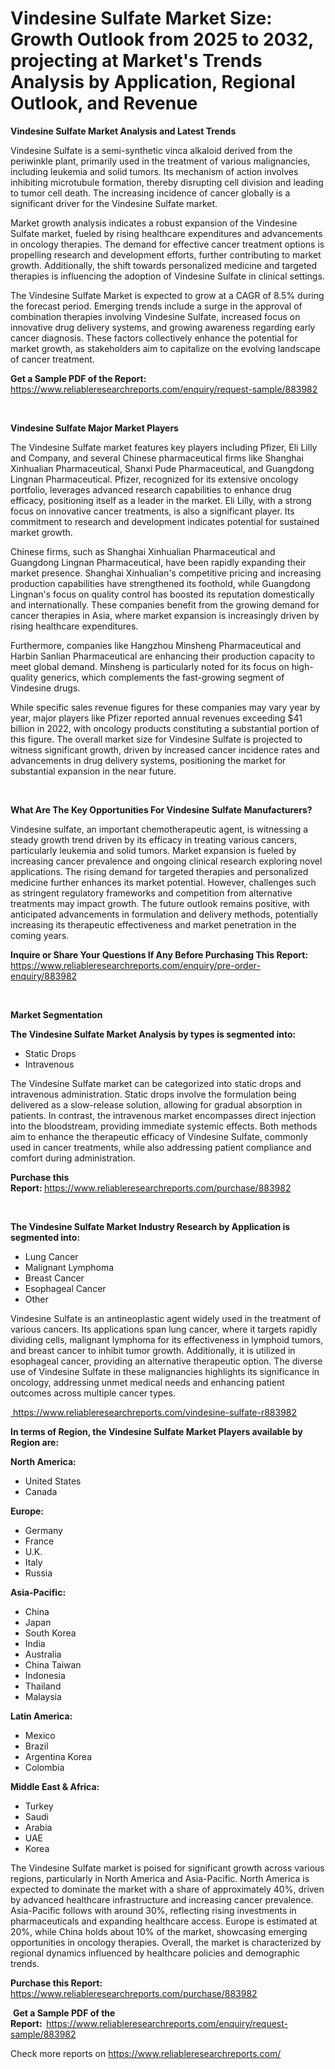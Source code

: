 <p><h1>Vindesine Sulfate Market Size: Growth Outlook from 2025 to 2032, projecting at Market's Trends Analysis by Application, Regional Outlook, and Revenue</h1></p><p><strong>Vindesine Sulfate Market Analysis and Latest Trends</strong></p>
<p><p>Vindesine Sulfate is a semi-synthetic vinca alkaloid derived from the periwinkle plant, primarily used in the treatment of various malignancies, including leukemia and solid tumors. Its mechanism of action involves inhibiting microtubule formation, thereby disrupting cell division and leading to tumor cell death. The increasing incidence of cancer globally is a significant driver for the Vindesine Sulfate market.</p><p>Market growth analysis indicates a robust expansion of the Vindesine Sulfate market, fueled by rising healthcare expenditures and advancements in oncology therapies. The demand for effective cancer treatment options is propelling research and development efforts, further contributing to market growth. Additionally, the shift towards personalized medicine and targeted therapies is influencing the adoption of Vindesine Sulfate in clinical settings.</p><p>The Vindesine Sulfate Market is expected to grow at a CAGR of 8.5% during the forecast period. Emerging trends include a surge in the approval of combination therapies involving Vindesine Sulfate, increased focus on innovative drug delivery systems, and growing awareness regarding early cancer diagnosis. These factors collectively enhance the potential for market growth, as stakeholders aim to capitalize on the evolving landscape of cancer treatment.</p></p>
<p><strong>Get a Sample PDF of the Report:&nbsp;</strong> <a href="https://www.reliableresearchreports.com/enquiry/request-sample/883982?utm_campaign=2771&utm_medium=2&utm_source=Github&utm_content=ia&utm_term=08032025&utm_id=vindesine-sulfate">https://www.reliableresearchreports.com/enquiry/request-sample/883982</a></p>
<p>&nbsp;</p>
<p><strong>Vindesine Sulfate Major Market Players</strong></p>
<p><p>The Vindesine Sulfate market features key players including Pfizer, Eli Lilly and Company, and several Chinese pharmaceutical firms like Shanghai Xinhualian Pharmaceutical, Shanxi Pude Pharmaceutical, and Guangdong Lingnan Pharmaceutical. Pfizer, recognized for its extensive oncology portfolio, leverages advanced research capabilities to enhance drug efficacy, positioning itself as a leader in the market. Eli Lilly, with a strong focus on innovative cancer treatments, is also a significant player. Its commitment to research and development indicates potential for sustained market growth.</p><p>Chinese firms, such as Shanghai Xinhualian Pharmaceutical and Guangdong Lingnan Pharmaceutical, have been rapidly expanding their market presence. Shanghai Xinhualian's competitive pricing and increasing production capabilities have strengthened its foothold, while Guangdong Lingnan's focus on quality control has boosted its reputation domestically and internationally. These companies benefit from the growing demand for cancer therapies in Asia, where market expansion is increasingly driven by rising healthcare expenditures.</p><p>Furthermore, companies like Hangzhou Minsheng Pharmaceutical and Harbin Sanlian Pharmaceutical are enhancing their production capacity to meet global demand. Minsheng is particularly noted for its focus on high-quality generics, which complements the fast-growing segment of Vindesine drugs.</p><p>While specific sales revenue figures for these companies may vary year by year, major players like Pfizer reported annual revenues exceeding $41 billion in 2022, with oncology products constituting a substantial portion of this figure. The overall market size for Vindesine Sulfate is projected to witness significant growth, driven by increased cancer incidence rates and advancements in drug delivery systems, positioning the market for substantial expansion in the near future.</p></p>
<p>&nbsp;</p>
<p><strong>What Are The Key Opportunities For Vindesine Sulfate Manufacturers?</strong></p>
<p><p>Vindesine sulfate, an important chemotherapeutic agent, is witnessing a steady growth trend driven by its efficacy in treating various cancers, particularly leukemia and solid tumors. Market expansion is fueled by increasing cancer prevalence and ongoing clinical research exploring novel applications. The rising demand for targeted therapies and personalized medicine further enhances its market potential. However, challenges such as stringent regulatory frameworks and competition from alternative treatments may impact growth. The future outlook remains positive, with anticipated advancements in formulation and delivery methods, potentially increasing its therapeutic effectiveness and market penetration in the coming years.</p></p>
<p><strong>Inquire or Share Your Questions If Any Before Purchasing This Report:</strong> <a href="https://www.reliableresearchreports.com/enquiry/pre-order-enquiry/883982?utm_campaign=2771&utm_medium=2&utm_source=Github&utm_content=ia&utm_term=08032025&utm_id=vindesine-sulfate">https://www.reliableresearchreports.com/enquiry/pre-order-enquiry/883982</a></p>
<p>&nbsp;</p>
<p><strong>Market Segmentation</strong></p>
<p><strong>The Vindesine Sulfate Market Analysis by types is segmented into:</strong></p>
<p><ul><li>Static Drops</li><li>Intravenous</li></ul></p>
<p><p>The Vindesine Sulfate market can be categorized into static drops and intravenous administration. Static drops involve the formulation being delivered as a slow-release solution, allowing for gradual absorption in patients. In contrast, the intravenous market encompasses direct injection into the bloodstream, providing immediate systemic effects. Both methods aim to enhance the therapeutic efficacy of Vindesine Sulfate, commonly used in cancer treatments, while also addressing patient compliance and comfort during administration.</p></p>
<p><strong>Purchase this Report:&nbsp;</strong><a href="https://www.reliableresearchreports.com/purchase/883982?utm_campaign=2771&utm_medium=2&utm_source=Github&utm_content=ia&utm_term=08032025&utm_id=vindesine-sulfate">https://www.reliableresearchreports.com/purchase/883982</a></p>
<p>&nbsp;</p>
<p><strong>The Vindesine Sulfate Market Industry Research by Application is segmented into:</strong></p>
<p><ul><li>Lung Cancer</li><li>Malignant Lymphoma</li><li>Breast Cancer</li><li>Esophageal Cancer</li><li>Other</li></ul></p>
<p><p>Vindesine Sulfate is an antineoplastic agent widely used in the treatment of various cancers. Its applications span lung cancer, where it targets rapidly dividing cells, malignant lymphoma for its effectiveness in lymphoid tumors, and breast cancer to inhibit tumor growth. Additionally, it is utilized in esophageal cancer, providing an alternative therapeutic option. The diverse use of Vindesine Sulfate in these malignancies highlights its significance in oncology, addressing unmet medical needs and enhancing patient outcomes across multiple cancer types.</p></p>
<p><a href="https://www.reliableresearchreports.com/vindesine-sulfate-r883982?utm_campaign=2771&utm_medium=2&utm_source=Github&utm_content=ia&utm_term=08032025&utm_id=vindesine-sulfate">&nbsp;https://www.reliableresearchreports.com/vindesine-sulfate-r883982</a></p>
<p><strong>In terms of Region, the Vindesine Sulfate Market Players available by Region are:</strong></p>
<p>
    <p> <strong> North America: </strong>
        <ul>
            <li>United States</li>
            <li>Canada</li>
        </ul>
        </p> 
    <p> <strong> Europe: </strong>
        <ul>
            <li>Germany</li>
            <li>France</li>
            <li>U.K.</li>
            <li>Italy</li>
            <li>Russia</li>
        </ul>
        </p> 
    <p> <strong> Asia-Pacific: </strong>
        <ul>
            <li>China</li>
            <li>Japan</li>
            <li>South Korea</li>
            <li>India</li>
            <li>Australia</li>
            <li>China Taiwan</li>
            <li>Indonesia</li>
            <li>Thailand</li>
            <li>Malaysia</li>
        </ul>
        </p> 
    <p> <strong> Latin America: </strong>
        <ul>
            <li>Mexico</li>
            <li>Brazil</li>
            <li>Argentina Korea</li>
            <li>Colombia</li>
        </ul>
        </p> 
    <p> <strong> Middle East & Africa: </strong>
        <ul>
            <li>Turkey</li>
            <li>Saudi</li>
            <li>Arabia</li>
            <li>UAE</li>
            <li>Korea</li>
        </ul>
    </p>
    </p>
<p><p>The Vindesine Sulfate market is poised for significant growth across various regions, particularly in North America and Asia-Pacific. North America is expected to dominate the market with a share of approximately 40%, driven by advanced healthcare infrastructure and increasing cancer prevalence. Asia-Pacific follows with around 30%, reflecting rising investments in pharmaceuticals and expanding healthcare access. Europe is estimated at 20%, while China holds about 10% of the market, showcasing emerging opportunities in oncology therapies. Overall, the market is characterized by regional dynamics influenced by healthcare policies and demographic trends.</p></p>
<p><strong>Purchase this Report: </strong><a href="https://www.reliableresearchreports.com/purchase/883982?utm_campaign=2771&utm_medium=2&utm_source=Github&utm_content=ia&utm_term=08032025&utm_id=vindesine-sulfate">https://www.reliableresearchreports.com/purchase/883982</a></p>
<p>&nbsp;<strong>Get a Sample PDF of the Report:&nbsp;&nbsp;</strong><a href="https://www.reliableresearchreports.com/enquiry/request-sample/883982?utm_campaign=2771&utm_medium=2&utm_source=Github&utm_content=ia&utm_term=08032025&utm_id=vindesine-sulfate">https://www.reliableresearchreports.com/enquiry/request-sample/883982</a></p>
<p><strong></strong></p>
<p>Check more reports on <a href="https://www.reliableresearchreports.com/?utm_campaign=2771&utm_medium=2&utm_source=Github&utm_content=ia&utm_term=08032025&utm_id=vindesine-sulfate">https://www.reliableresearchreports.com/</a></p>